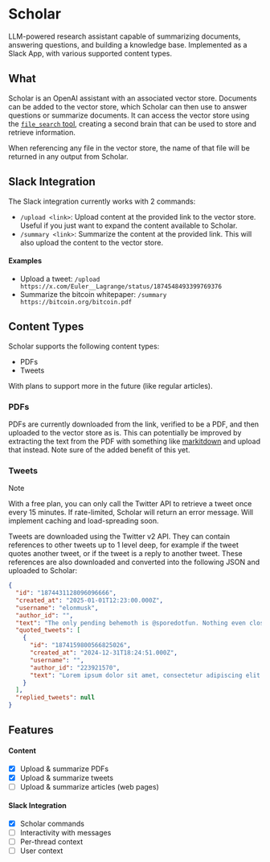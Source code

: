 # Scholar

LLM-powered research assistant capable of summarizing documents, answering questions, and building a knowledge base.
Implemented as a Slack App, with various supported content types.

## What

Scholar is an OpenAI assistant with an associated vector store. Documents can be added to the vector store, which Scholar
can then use to answer questions or summarize documents. It can access the vector store using the [`file_search` tool](https://platform.openai.com/docs/assistants/tools/file-search),
creating a second brain that can be used to store and retrieve information.

When referencing any file in the vector store, the name of that file will be returned in any output from Scholar.

## Slack Integration
The Slack integration currently works with 2 commands:
- `/upload <link>`: Upload content at the provided link to the vector store. Useful if you just want to expand the content available to Scholar.
- `/summary <link>`: Summarize the content at the provided link. This will also upload the content to the vector store.

#### Examples

- Upload a tweet: `/upload https://x.com/Euler__Lagrange/status/1874548493399769376`
- Summarize the bitcoin whitepaper: `/summary https://bitcoin.org/bitcoin.pdf`

## Content Types
Scholar supports the following content types:
- PDFs
- Tweets

With plans to support more in the future (like regular articles).

### PDFs
PDFs are currently downloaded from the link, verified to be a PDF, and then uploaded to the vector store as is. This
can potentially be improved by extracting the text from the PDF with something like [markitdown](https://github.com/microsoft/markitdown)
and upload that instead. Note sure of the added benefit of this yet.

### Tweets
> [!NOTE]
> With a free plan, you can only call the Twitter API to retrieve a tweet once every 15 minutes.
> If rate-limited, Scholar will return an error message. Will implement caching and load-spreading soon.

Tweets are downloaded using the Twitter v2 API. They can contain references to other tweets up to 1 level deep, for example
if the tweet quotes another tweet, or if the tweet is a reply to another tweet. These references are also downloaded and converted into
the following JSON and uploaded to Scholar:

```json
{
  "id": "1874431128096096666",
  "created_at": "2025-01-01T12:23:00.000Z",
  "username": "elonmusk",
  "author_id": "",
  "text": "The only pending behemoth is @sporedotfun. Nothing even close is being done.",
  "quoted_tweets": [
    {
      "id": "1874159800566825026",
      "created_at": "2024-12-31T18:24:51.000Z",
      "username": "",
      "author_id": "223921570",
      "text": "Lorem ipsum dolor sit amet, consectetur adipiscing elit. ",
    }
  ],
  "replied_tweets": null
}
```

## Features

#### Content
- [x] Upload & summarize PDFs
- [x] Upload & summarize tweets
- [ ] Upload & summarize articles (web pages)

#### Slack Integration
- [x] Scholar commands
- [ ] Interactivity with messages
- [ ] Per-thread context
- [ ] User context

